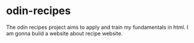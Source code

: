 # odin-recipes
The odin recipes project aims to apply and train my fundamentals in html.
I am gonna build a website about recipe website.
